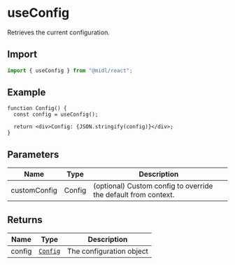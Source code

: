 # useConfig

Retrieves the current configuration.

## Import

```ts
import { useConfig } from "@midl/react";
```

## Example

```tsx
function Config() {
  const config = useConfig();

  return <div>Config: {JSON.stringify(config)}</div>;
}
```

## Parameters

| Name         | Type   | Description                                                    |
| ------------ | ------ | -------------------------------------------------------------- |
| customConfig | Config | (optional) Custom config to override the default from context. |

## Returns

| Name   | Type                               | Description              |
| ------ | ---------------------------------- | ------------------------ |
| config | [`Config`](../reference.md#config) | The configuration object |
